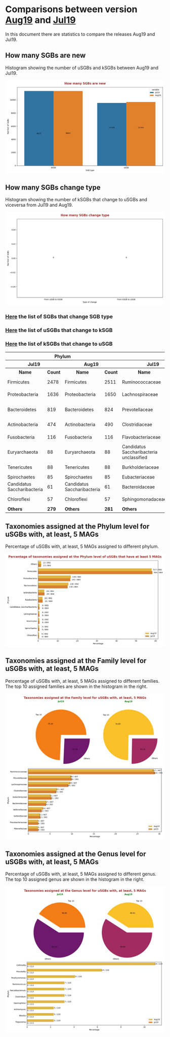 # Comparisons between version [Aug19](README.md) and [Jul19](../Jul19/README.md)
In this document there are statistics to compare the releases Aug19 and Jul19.


## How many SGBs are new
Histogram showing the number of uSGBs and kSGBs between Aug19 and Jul19.

![How many SGBs are new](pictures/second_fig1.jpg)


## How many SGBs change type
Histogram showing the number of kSGBs that change to uSGBs and viceversa from Jul19 and Aug19.

![How many SGBs change type](pictures/second_fig2.jpg)


### [Here](pages/df_second_fig2.md) the list of SGBs that change SGB type

### [Here](pages/df_second_fig2_upgrade.md) the list of uSGBs that change to kSGB

### [Here](pages/df_second_fig2_downgrade.md) the list of kSGBs that change to uSGB

<table><tr><th colspan = '4' style = 'text-align: center'>Phylum</th><th colspan = '4' style = 'text-align: center'>Family</th><th colspan = '4' style = 'text-align: center'>Genus</th><th colspan = '4' style = 'text-align: center'>Species</th></tr><tr><th colspan = '2' style = 'text-align: center'>Jul19</th><th colspan = '2' style = 'text-align: center'>Aug19</th><th colspan = '2' style = 'text-align: center'>Jul19</th><th colspan = '2' style = 'text-align: center'>Aug19</th><th colspan = '2' style = 'text-align: center'>Jul19</th><th colspan = '2' style = 'text-align: center'>Aug19</th><th colspan = '2' style = 'text-align: center'>Jul19</th><th colspan = '2' style = 'text-align: center'>Aug19</th></tr><tr><th style = 'text-align: center'>Name</th><th style = 'text-align: center'>Count</th><th style = 'text-align: center'>Name</th><th style = 'text-align: center'>Count</th><th style = 'text-align: center'>Name</th><th style = 'text-align: center'>Count</th><th style = 'text-align: center'>Name</th><th style = 'text-align: center'>Count</th><th style = 'text-align: center'>Name</th><th style = 'text-align: center'>Count</th><th style = 'text-align: center'>Name</th><th style = 'text-align: center'>Count</th><th style = 'text-align: center'>Name</th><th style = 'text-align: center'>Count</th><th style = 'text-align: center'>Name</th><th style = 'text-align: center'>Count</th></tr><tr><td>Firmicutes</td><td>2478</td><td>Firmicutes</td><td>2511</td><td>Ruminococcaceae</td><td>300</td><td>Ruminococcaceae</td><td>307</td><td>Collinsella</td><td>330</td><td>Collinsella</td><td>330</td><td>Pseudomonas fluorescens</td><td>36</td><td>Pseudomonas fluorescens</td><td>36</td></tr><tr><td>Proteobacteria</td><td>1636</td><td>Proteobacteria</td><td>1650</td><td>Lachnospiraceae</td><td>130</td><td>Lachnospiraceae</td><td>132</td><td>Streptococcus</td><td>107</td><td>Streptococcus</td><td>107</td><td>Streptococcus mitis</td><td>27</td><td>Streptococcus mitis</td><td>27</td></tr><tr><td>Bacteroidetes</td><td>819</td><td>Bacteroidetes</td><td>824</td><td>Prevotellaceae</td><td>105</td><td>Prevotellaceae</td><td>108</td><td>Campylobacter</td><td>59</td><td>Campylobacter</td><td>59</td><td>Candidatus Hodgkinia cicadicola</td><td>26</td><td>Candidatus Hodgkinia cicadicola</td><td>26</td></tr><tr><td>Actinobacteria</td><td>474</td><td>Actinobacteria</td><td>490</td><td>Clostridiaceae</td><td>80</td><td>Clostridiaceae</td><td>84</td><td>Haemophilus</td><td>55</td><td>Prevotella</td><td>59</td><td>Stenotrophomonas maltophilia</td><td>21</td><td>Stenotrophomonas maltophilia</td><td>21</td></tr><tr><td>Fusobacteria</td><td>116</td><td>Fusobacteria</td><td>116</td><td>Flavobacteriaceae</td><td>77</td><td>Flavobacteriaceae</td><td>77</td><td>Prevotella</td><td>50</td><td>Haemophilus</td><td>55</td><td>Pseudomonas stutzeri</td><td>20</td><td>Pseudomonas stutzeri</td><td>20</td></tr><tr><td>Euryarchaeota</td><td>88</td><td>Euryarchaeota</td><td>88</td><td>Candidatus Saccharibacteria unclassified</td><td>64</td><td>Candidatus Saccharibacteria unclassified</td><td>64</td><td>Ruminococcus</td><td>31</td><td>Faecalibacterium</td><td>39</td><td>Prochlorococcus marinus</td><td>17</td><td>Prochlorococcus marinus</td><td>17</td></tr><tr><td>Tenericutes</td><td>88</td><td>Tenericutes</td><td>88</td><td>Burkholderiaceae</td><td>54</td><td>Burkholderiaceae</td><td>54</td><td>Actinomyces</td><td>30</td><td>Ruminococcus</td><td>34</td><td>Pseudomonas putida</td><td>17</td><td>Pseudomonas putida</td><td>17</td></tr><tr><td>Spirochaetes</td><td>85</td><td>Spirochaetes</td><td>85</td><td>Eubacteriaceae</td><td>46</td><td>Eubacteriaceae</td><td>46</td><td>Faecalibacterium</td><td>29</td><td>Clostridium</td><td>31</td><td>Bacillus cereus</td><td>15</td><td>Bacillus cereus</td><td>15</td></tr><tr><td>Candidatus Saccharibacteria</td><td>61</td><td>Candidatus Saccharibacteria</td><td>61</td><td>Bacteroidaceae</td><td>41</td><td>Bacteroidaceae</td><td>41</td><td>Clostridium</td><td>27</td><td>Phascolarctobacterium</td><td>31</td><td>Gilliamella apicola</td><td>15</td><td>Gilliamella apicola</td><td>15</td></tr><tr><td>Chloroflexi</td><td>57</td><td>Chloroflexi</td><td>57</td><td>Sphingomonadaceae</td><td>39</td><td>Sphingomonadaceae</td><td>39</td><td>Rothia</td><td>25</td><td>Actinomyces</td><td>30</td><td>Streptococcus oralis</td><td>15</td><td>Streptococcus oralis</td><td>15</td></tr><tr style = 'font-weight: bold'><td>Others</td><td>279</td><td>Others</td><td>281</td><td>Others</td><td>940</td><td>Others</td><td>952</td><td>Others</td><td>737</td><td>Others</td><td>753</td><td>Others</td><td>11146</td><td>Others</td><td>11146</td></tr></table>

## Taxonomies assigned at the Phylum level for uSGBs with, at least, 5 MAGs
Percentage of uSGBs with, at least, 5 MAGs assigned to different phylum.

![Percentage of taxonomies assigned at the Phylum level of uSGBs that have at least 5 MAGs](pictures/second_fig3.jpg)


## Taxonomies assigned at the Family level for uSGBs with, at least, 5 MAGs
Percentage of uSGBs with, at least, 5 MAGs assigned to different families. The top 10 assigned families are shown in the histogram in the right.

![Taxonomies assigned at the Family level for uSGBs with, at least, 5 MAGs](pictures/second_fig4.jpg)


## Taxonomies assigned at the Genus level for uSGBs with, at least, 5 MAGs
Percentage of uSGBs with, at least, 5 MAGs assigned to different genus. The top 10 assigned genus are shown in the histogram in the right.

![Taxonomies assigned at the Genus level for uSGBs with, at least, 5 MAGs](pictures/second_fig5.jpg)


